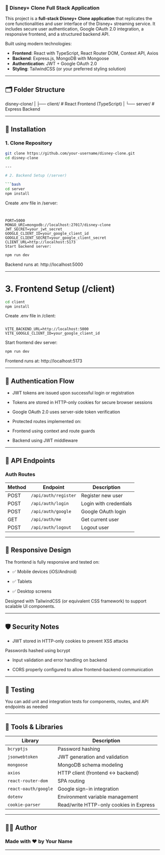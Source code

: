 ﻿### 📖 Disney+ Clone Full Stack Application

This project is a **full-stack Disney+ Clone application** that replicates the core functionalities and user interface of the Disney+ streaming service. It includes secure user authentication, Google OAuth 2.0 integration, a responsive frontend, and a structured backend API.

Built using modern technologies:

- **Frontend**: React with TypeScript, React Router DOM, Context API, Axios
- **Backend**: Express.js, MongoDB with Mongoose
- **Authentication**: JWT + Google OAuth 2.0
- **Styling**: TailwindCSS (or your preferred styling solution)

---

## 🗂️ Folder Structure

disney-clone/
| ├── client/ # React Frontend (TypeScript)
| └── server/ # Express Backend


---

## 🚀 Installation

### 1. Clone Repository

```bash
git clone https://github.com/your-username/disney-clone.git
cd disney-clone

---

# 2. Backend Setup (/server)

```bash
cd server
npm install

``` 

Create .env file in /server:

```env


PORT=5000
MONGO_URI=mongodb://localhost:27017/disney-clone
JWT_SECRET=your_jwt_secret
GOOGLE_CLIENT_ID=your_google_client_id
GOOGLE_CLIENT_SECRET=your_google_client_secret
CLIENT_URL=http://localhost:5173
Start backend server:

```

```bash
npm run dev

```
Backend runs at: http://localhost:5000

---

# 3. Frontend Setup (/client)

```bash
cd client
npm install
```

Create .env file in /client:
```env

VITE_BACKEND_URL=http://localhost:5000
VITE_GOOGLE_CLIENT_ID=your_google_client_id
```

Start frontend dev server:

```bash
npm run dev
```
Frontend runs at: http://localhost:5173

---  

## 🔐 Authentication Flow
- JWT tokens are issued upon successful login or registration

- Tokens are stored in HTTP-only cookies for secure browser sessions

- Google OAuth 2.0 uses server-side token verification

- Protected routes implemented on:

- Frontend using context and route guards

- Backend using JWT middleware

---

## 🔄 API Endpoints

### Auth Routes

| Method | Endpoint           | Description            |
|--------|--------------------|------------------------|
| POST   | `/api/auth/register` | Register new user     |
| POST   | `/api/auth/login`    | Login with credentials |
| POST   | `/api/auth/google`   | Google OAuth login     |
| GET    | `/api/auth/me`       | Get current user       |
| POST   | `/api/auth/logout`   | Logout user            |


---

## 📱 Responsive Design
The frontend is fully responsive and tested on:

- ✅ Mobile devices (iOS/Android)

- ✅ Tablets

- ✅ Desktop screens

Designed with TailwindCSS (or equivalent CSS framework) to support scalable UI components.


---

## 🛡️ Security Notes
- JWT stored in HTTP-only cookies to prevent XSS attacks

Passwords hashed using bcrypt

- Input validation and error handling on backend

- CORS properly configured to allow frontend-backend communication

---

## 🧪 Testing
You can add unit and integration tests for components, routes, and API endpoints as needed

---

## 🧰 Tools & Libraries

| Library               | Description                                |
|-----------------------|--------------------------------------------|
| `bcryptjs`            | Password hashing                           |
| `jsonwebtoken`        | JWT generation and validation              |
| `mongoose`            | MongoDB schema modeling                    |
| `axios`               | HTTP client (frontend ↔ backend)           |
| `react-router-dom`    | SPA routing                                |
| `react-oauth/google`  | Google sign-in integration                 |
| `dotenv`              | Environment variable management            |
| `cookie-parser`       | Read/write HTTP-only cookies in Express    |


--- 

## 🧑‍💻 Author
### Made with ❤️ by Your Name
---